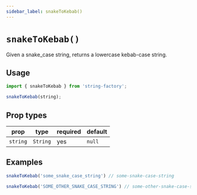 ```yaml
---
sidebar_label: snakeToKebab()
---
```


# `snakeToKebab()`
Given a snake_case string, returns a lowercase kebab-case string.

## Usage
```javascript
import { snakeToKebab } from 'string-factory';

snakeToKebab(string);
```

## Prop types
| prop     | type     | required | default   |
|----------|----------|----------|-----------|
| `string` | `String` | yes      | `null`    |

## Examples
```javascript
snakeToKebab('some_snake_case_string') // some-snake-case-string
```

```javascript
snakeToKebab('SOME_OTHER_SNAKE_CASE_STRING') // some-other-snake-case-string
```
